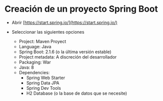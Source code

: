 # Creación de un proyecto Spring Boot

- Abrir [https://start.spring.io/](https://start.spring.io/)

- Seleccionar las siguientes opciones
  - Project: Maven Proyect
  - Language: Java
  - Spring Boot: 2.1.6 (o la última versión estable)
  - Project metadata: A discreción del desarrollador
  - Packaging: War
  - Java: 8
  - Dependencies:
    - Spring Web Starter
    - Spring Data JPA
    - Spring Dev Tools
    - H2 Database (o la base de datos que se necesite)
